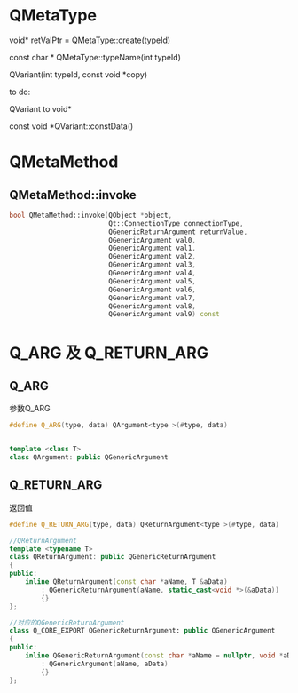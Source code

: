 
# QMetaType

void* retValPtr = QMetaType::create(typeId)

const char * QMetaType::typeName(int typeId)

QVariant(int typeId, const void *copy)

to do:

QVariant to void*

const void *QVariant::constData()
# QMetaMethod

## QMetaMethod::invoke
```C++
bool QMetaMethod::invoke(QObject *object,
                         Qt::ConnectionType connectionType,
                         QGenericReturnArgument returnValue,
                         QGenericArgument val0,
                         QGenericArgument val1,
                         QGenericArgument val2,
                         QGenericArgument val3,
                         QGenericArgument val4,
                         QGenericArgument val5,
                         QGenericArgument val6,
                         QGenericArgument val7,
                         QGenericArgument val8,
                         QGenericArgument val9) const

```

# Q_ARG 及 Q_RETURN_ARG
## Q_ARG
参数Q_ARG
```C++
#define Q_ARG(type, data) QArgument<type >(#type, data)


template <class T>
class QArgument: public QGenericArgument
```
## Q_RETURN_ARG
返回值
```C++
#define Q_RETURN_ARG(type, data) QReturnArgument<type >(#type, data)

//QReturnArgument
template <typename T>
class QReturnArgument: public QGenericReturnArgument
{
public:
    inline QReturnArgument(const char *aName, T &aData)
        : QGenericReturnArgument(aName, static_cast<void *>(&aData))
        {}
};

//对应的QGenericReturnArgument
class Q_CORE_EXPORT QGenericReturnArgument: public QGenericArgument
{
public:
    inline QGenericReturnArgument(const char *aName = nullptr, void *aData = nullptr)
        : QGenericArgument(aName, aData)
        {}
};

```


